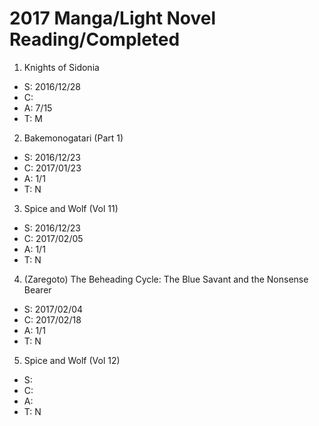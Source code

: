 # 2017 Manga/Light Novel Reading/Completed

1. Knights of Sidonia
  - S: 2016/12/28
  - C:
  - A: 7/15
  - T: M
2. Bakemonogatari (Part 1)
  - S: 2016/12/23
  - C: 2017/01/23
  - A: 1/1
  - T: N
3. Spice and Wolf (Vol 11)
  - S: 2016/12/23
  - C: 2017/02/05
  - A: 1/1
  - T: N
4. (Zaregoto) The Beheading Cycle: The Blue Savant and the Nonsense Bearer
  - S: 2017/02/04
  - C: 2017/02/18
  - A: 1/1
  - T: N
5. Spice and Wolf (Vol 12)
  - S: 
  - C: 
  - A: 
  - T: N
